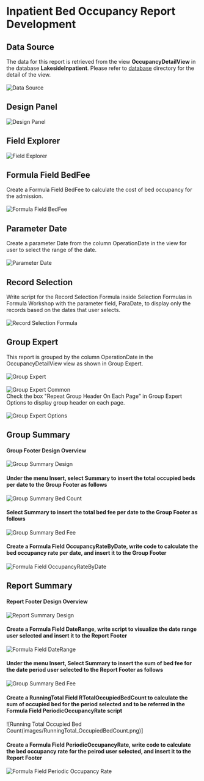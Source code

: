 # Inpatient Bed Occupancy Report Development
## Data Source
The data for this report is retrieved from the view <b>OccupancyDetailView</b> in the database <b>LakesideInpatient</b>. Please refer to <a href='../../'>database</a> directory for the detail of the view.
<br><br>
![Data Source](images/DatabaseExpert.png)
## Design Panel
![Design Panel](images/DesignPanel.png)
## Field Explorer
![Field Explorer](images/FieldExplorer.png)
## Formula Field BedFee
Create a Formula Field BedFee to calculate the cost of bed occupancy for the admission. 
<br><br>
![Formula Field BedFee](images/FormulaField_BedFee.png)
## Parameter Date
Create a parameter Date from the column OperationDate in the view for user to select the range of the date.
<br><br>
![Parameter Date](images/Parameter_ParaDate.png)
## Record Selection
Write script for the Record Selection Formula inside Selection Formulas in Formula Workshop with the parameter field, ParaDate, to display only the records based on the dates that user selects. 
<br><br>
![Record Selection Formula](images/RecordSelection.png)
## Group Expert
This report is grouped by the column OperationDate in the OccupancyDetailView view as shown in Group Expert.
<br><br>
![Group Expert](images/GroupExpert.png)<br><br>
![Group Expert Common](images/GroupExpert_Common.png)
<br>Check the box "Repeat Group Header On Each Page" in Group Expert Options to display group header on each page.
<br><br>![Group Expert Options](images/GroupExpert_Options.png)
## Group Summary
#### Group Footer Design Overview
![Group Summary Design](images/GroupSummary_Design.png)<br>
#### Under the menu Insert, select Summary to insert the total occupied beds per date to the Group Footer as follows
![Group Summary Bed Count](images/GroupSummary_Count.png)<br>
#### Select Summary to insert the total bed fee per date to the Group Footer as follows
![Group Summary Bed Fee](images/GroupSummary_Sum.png)<br>
#### Create a Formula Field OccupancyRateByDate, write code to calculate the bed occupancy rate per date, and insert it to the Group Footer
![Formula Field OccupancyRateByDate](images/FormulaField_OccupancyRateByDate.png)
## Report Summary
#### Report Footer Design Overview
![Report Summary Design](images/ReportSummary_Design.png)<br>
#### Create a Formula Field DateRange, write script to visualize the date range user selected and insert it to the Report Footer
![Formula Field DateRange](images/FormulaField_DateRange.png)<br>
#### Under the menu Insert, Select Summary to insert the sum of bed fee for the date period user selected to the Report Footer as follows
![Group Summary Bed Fee](images/ReportSummary_Sum.png)<br>
#### Create a RunningTotal Field RTotalOccupiedBedCount to calculate the sum of occupied bed for the period selected and to be referred in the Formula Field PeriodicOccupancyRate script
![Running Total Occupied Bed Count(images/RunningTotal_OccupiedBedCount.png)]<br>
#### Create a Formula Field PeriodicOccupancyRate, write code to calculate the bed occupancy rate for the peirod user selected, and insert it to the Report Footer
![Formula Field Periodic Occupancy Rate](images/FormulaField_PeriodicOccupancyRate.png)
